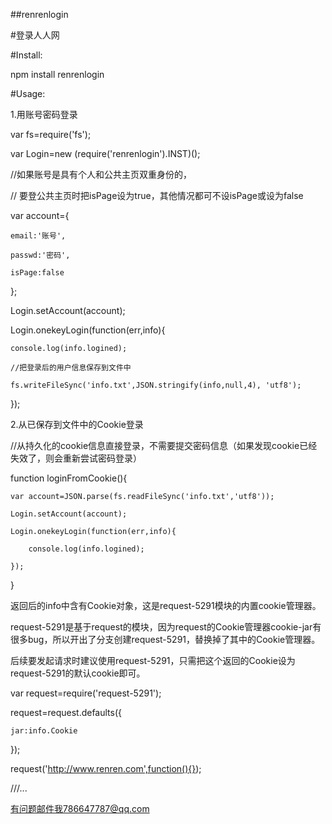 ##renrenlogin

#登录人人网

#Install:

npm install renrenlogin

#Usage:

1.用账号密码登录

var fs=require('fs');

var Login=new (require('renrenlogin').INST)();


//如果账号是具有个人和公共主页双重身份的，

// 要登公共主页时把isPage设为true，其他情况都可不设isPage或设为false

var account={

    email:'账号',

    passwd:'密码',

    isPage:false

};

Login.setAccount(account);

Login.onekeyLogin(function(err,info){

    console.log(info.logined);

    //把登录后的用户信息保存到文件中

    fs.writeFileSync('info.txt',JSON.stringify(info,null,4), 'utf8');

});


2.从已保存到文件中的Cookie登录

//从持久化的cookie信息直接登录，不需要提交密码信息（如果发现cookie已经失效了，则会重新尝试密码登录）

function loginFromCookie(){

    var account=JSON.parse(fs.readFileSync('info.txt','utf8'));

    Login.setAccount(account);

    Login.onekeyLogin(function(err,info){

        console.log(info.logined);

    });

}


返回后的info中含有Cookie对象，这是request-5291模块的内置cookie管理器。

request-5291是基于request的模块，因为request的Cookie管理器cookie-jar有很多bug，所以开出了分支创建request-5291，替换掉了其中的Cookie管理器。

后续要发起请求时建议使用request-5291，只需把这个返回的Cookie设为request-5291的默认cookie即可。

var request=require('request-5291');

request=request.defaults({

    jar:info.Cookie

});

request('http://www.renren.com',function(){});

///...

有问题邮件我786647787@qq.com

